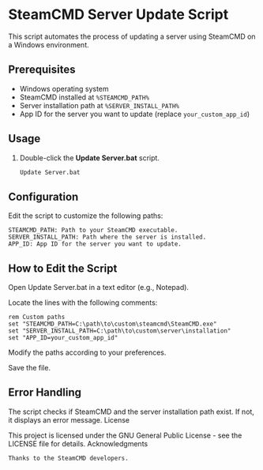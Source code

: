 # SteamCMD Server Update Script

This script automates the process of updating a server using SteamCMD on a Windows environment.

## Prerequisites

- Windows operating system
- SteamCMD installed at `%STEAMCMD_PATH%`
- Server installation path at `%SERVER_INSTALL_PATH%`
- App ID for the server you want to update (replace `your_custom_app_id`)

## Usage

1. Double-click the **Update Server.bat** script.

   ```bash
   Update Server.bat

## Configuration

Edit the script to customize the following paths:

    STEAMCMD_PATH: Path to your SteamCMD executable.
    SERVER_INSTALL_PATH: Path where the server is installed.
    APP_ID: App ID for the server you want to update.

## How to Edit the Script

Open Update Server.bat in a text editor (e.g., Notepad).

Locate the lines with the following comments:

   ```batch
   rem Custom paths
   set "STEAMCMD_PATH=C:\path\to\custom\steamcmd\SteamCMD.exe"
   set "SERVER_INSTALL_PATH=C:\path\to\custom\server\installation"
   set "APP_ID=your_custom_app_id"
   ```

Modify the paths according to your preferences.

Save the file.

## Error Handling

The script checks if SteamCMD and the server installation path exist. If not, it displays an error message.
License

This project is licensed under the GNU General Public License - see the LICENSE file for details.
Acknowledgments

    Thanks to the SteamCMD developers.